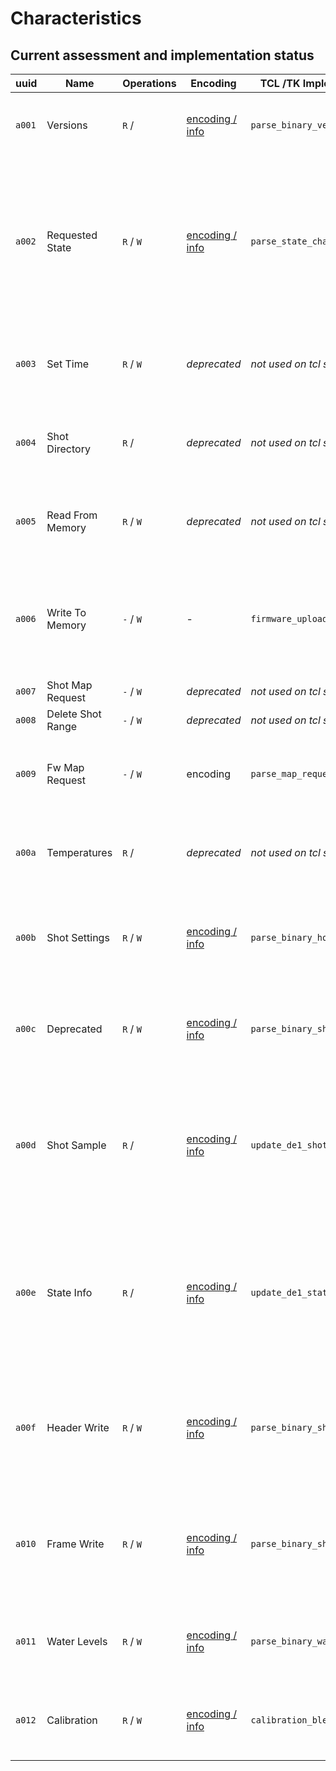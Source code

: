 # Characteristics

## Current assessment and implementation status

| uuid   | Name              | Operations | Encoding                                      | TCL /TK Implementation        | Description                                                                                                                                |
| ------ | ----------------- | ---------- | --------------------------------------------- | ----------------------------- | ------------------------------------------------------------------------------------------------------------------------------------------ |
| `a001` | Versions          | `R` /      | [encoding / info](./versions.md)              | `parse_binary_version_desc`   | Version descriptons for Bluetooth and the firmware                                                                                         |
| `a002` | Requested State   | `R` / `W`  | [encoding / info](./state.md)                 | `parse_state_change`          | Lets read read and set states (but not substates), cannot be subscribed to. Mainly use for setting state (ie. start espresso or steam etc) |
| `a003` | Set Time          | `R` / `W`  | _deprecated_                                  | _not used on tcl source code_ | deprecated maybe reading this gives you a bunch of zeros                                                                                   |
| `a004` | Shot Directory    | `R` /      | _deprecated_                                  | _not used on tcl source code_ | deprecated maybe reading this gives you a bunch of zeros                                                                                   |
| `a005` | Read From Memory  | `R` / `W`  | _deprecated_                                  | _not used on tcl source code_ | deprecated maybe reading this gives you a bunch of zeros                                                                                   |
| `a006` | Write To Memory   | `-` / `W`  | -                                             | `firmware_upload_next`        | _unclear_ logs "firmware write ack recved" \[sic!\], maybe part of the protocol to update the firmware                                     |
| `a007` | Shot Map Request  | `-` / `W`  | _deprecated_                                  | _not used on tcl source code_ | deprecated maybe                                                                                                                           |
| `a008` | Delete Shot Range | `-` / `W`  | _deprecated_                                  | _not used on tcl source code_ | deprecated maybe                                                                                                                           |
| `a009` | Fw Map Request    | `-` / `W`  | encoding                                      | `parse_map_request`           | _unclear_ maybe something to prepare an update of the firmware                                                                             |
| `a00a` | Temperatures      | `R` /      | _deprecated_                                  | _not used on tcl source code_ | deprecated maybe reading this gives you a bunch of zeros                                                                                   |
| `a00b` | Shot Settings     | `R` / `W`  | [encoding / info](./shotSettings.md)          | `parse_binary_hotwater_desc`  | Settings for steam, hot water, espresso volume and group temperature                                                                       |
| `a00c` | Deprecated        | `R` / `W`  | [encoding / info](./.md)                      | `parse_binary_shot_desc`      | _unclear_ docs say it's deprecated, reading this gives you a bunch of zeros                                                                |
| `a00d` | Shot Sample       | `R` /      | [encoding / info](./shot.md)                  | `update_de1_shotvalue`        | Notifies about the machines values (temparature, pressure and flow sensors) as well as the currently set targes for those values           |
| `a00e` | State Info        | `R` /      | [encoding / info](./stateInfo.md)             | `update_de1_state`            | State notifications. Can be used to read - _and get notified about_ - the current machine's state and substate (heating, pouring etc)      |
| `a00f` | Header Write      | `R` / `W`  | [encoding / info](./shotDescriptionHeader.md) | `parse_binary_shotdescheader` | _unclear_ this seems to be in use and the code is readable, I am not sure what this is used for though                                     |
| `a010` | Frame Write       | `R` / `W`  | [encoding / info](./shotFrame.md)             | `parse_binary_shotframe`      | _unclear_ this seems to be in use and the code is readable, I am not sure what this is used for though                                     |
| `a011` | Water Levels      | `R` / `W`  | [encoding / info](./water.md)                 | `parse_binary_water_level`    | Returns the current water level and the one the machine started with                                                                       |
| `a012` | Calibration       | `R` / `W`  | [encoding / info](./calibrate.md)             | `calibration_ble_received`    | _unclear_ for receiving calibration notifications, whatever that means                                                                     |
